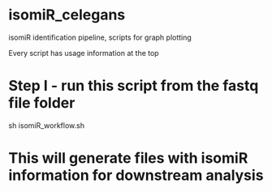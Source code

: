 # isomiR_celegans
isomiR identification pipeline, scripts for graph plotting


Every script has usage information at the top

# Step I - run this script from the fastq file folder
sh isomiR_workflow.sh  

# This will generate files with isomiR information for downstream analysis


